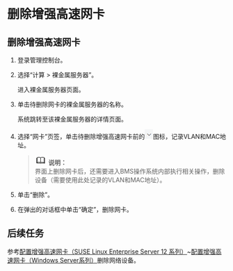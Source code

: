 # 删除增强高速网卡<a name="ZH-CN_TOPIC_0160902760"></a>

## 删除增强高速网卡<a name="section166794223514"></a>

1.  登录管理控制台。
2.  选择“计算 \> 裸金属服务器”。

    进入裸金属服务器页面。

3.  单击待删除网卡的裸金属服务器的名称。

    系统跳转至该裸金属服务器的详情页面。

4.  选择“网卡”页签，单击待删除增强高速网卡前的![](figures/Snap5.png)图标，记录VLAN和MAC地址。

    >![](public_sys-resources/icon-note.gif) **说明：**   
    >界面上删除网卡后，还需要进入BMS操作系统内部执行相关操作，删除设备（需要使用此处记录的VLAN和MAC地址）。  

5.  单击“删除”。
6.  在弹出的对话框中单击“确定”，删除网卡。

## 后续任务<a name="section14428853185318"></a>

参考[配置增强高速网卡（SUSE Linux Enterprise Server 12 系列）](zh-cn_topic_0121593247.md)\~[配置增强高速网卡（Windows Server系列）](zh-cn_topic_0121593252.md)删除网络设备。

